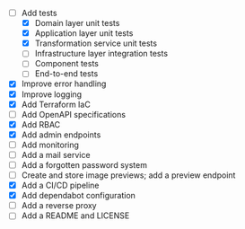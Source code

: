 - [ ] Add tests
  - [X] Domain layer unit tests
  - [X] Application layer unit tests
  - [X] Transformation service unit tests
  - [ ] Infrastructure layer integration tests
  - [ ] Component tests
  - [ ] End-to-end tests
- [X] Improve error handling
- [X] Improve logging
- [X] Add Terraform IaC
- [ ] Add OpenAPI specifications
- [X] Add RBAC
- [X] Add admin endpoints
- [ ] Add monitoring
- [ ] Add a mail service
- [ ] Add a forgotten password system
- [ ] Create and store image previews; add a preview endpoint
- [X] Add a CI/CD pipeline
- [X] Add dependabot configuration
- [ ] Add a reverse proxy
- [ ] Add a README and LICENSE